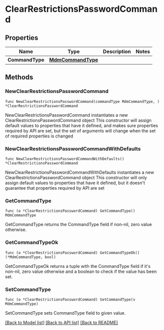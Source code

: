 # ClearRestrictionsPasswordCommand

## Properties

Name | Type | Description | Notes
------------ | ------------- | ------------- | -------------
**CommandType** | [**MdmCommandType**](MdmCommandType.md) |  | 

## Methods

### NewClearRestrictionsPasswordCommand

`func NewClearRestrictionsPasswordCommand(commandType MdmCommandType, ) *ClearRestrictionsPasswordCommand`

NewClearRestrictionsPasswordCommand instantiates a new ClearRestrictionsPasswordCommand object
This constructor will assign default values to properties that have it defined,
and makes sure properties required by API are set, but the set of arguments
will change when the set of required properties is changed

### NewClearRestrictionsPasswordCommandWithDefaults

`func NewClearRestrictionsPasswordCommandWithDefaults() *ClearRestrictionsPasswordCommand`

NewClearRestrictionsPasswordCommandWithDefaults instantiates a new ClearRestrictionsPasswordCommand object
This constructor will only assign default values to properties that have it defined,
but it doesn't guarantee that properties required by API are set

### GetCommandType

`func (o *ClearRestrictionsPasswordCommand) GetCommandType() MdmCommandType`

GetCommandType returns the CommandType field if non-nil, zero value otherwise.

### GetCommandTypeOk

`func (o *ClearRestrictionsPasswordCommand) GetCommandTypeOk() (*MdmCommandType, bool)`

GetCommandTypeOk returns a tuple with the CommandType field if it's non-nil, zero value otherwise
and a boolean to check if the value has been set.

### SetCommandType

`func (o *ClearRestrictionsPasswordCommand) SetCommandType(v MdmCommandType)`

SetCommandType sets CommandType field to given value.



[[Back to Model list]](../README.md#documentation-for-models) [[Back to API list]](../README.md#documentation-for-api-endpoints) [[Back to README]](../README.md)


